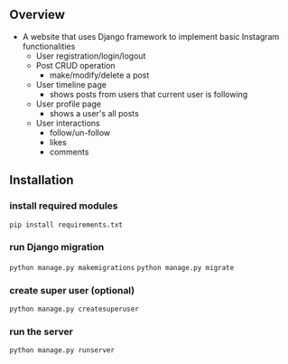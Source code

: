 ## Overview
* A website that uses Django framework to implement basic Instagram functionalities
    * User registration/login/logout
    * Post CRUD operation
        * make/modify/delete a post
    * User timeline page
        * shows posts from users that current user is following 
    * User profile page
        * shows a user's all posts
    * User interactions
        * follow/un-follow
        * likes
        * comments
        
## Installation
### install required modules
```pip install requirements.txt```
### run Django migration
```python manage.py makemigrations```
```python manage.py migrate```
### create super user (optional)
```python manage.py createsuperuser```
### run the server
```python manage.py runserver```